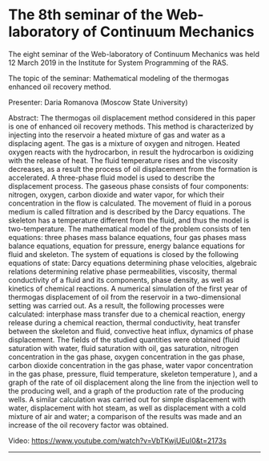 The 8th seminar of the Web-laboratory of Continuum Mechanics
=================
The eight seminar of the Web-laboratory of Continuum Mechanics was held 12 March 2019 in the Institute for System Programming of the RAS.

The topic of the seminar:
Mathematical modeling of the thermogas enhanced oil recovery method.

Presenter:
Daria Romanova (Moscow State University)

Abstract:
The thermogas oil displacement method considered in this paper is one of enhanced oil recovery methods. This method is characterized by injecting into the reservoir a heated mixture of gas and water as a displacing agent. The gas is a mixture of oxygen and nitrogen. Heated oxygen reacts with the hydrocarbon,
in result the hydrocarbon is oxidizing with the release of heat. The fluid temperature rises and the viscosity decreases, as a result the process of oil displacement from the formation is accelerated. A three-phase fluid model is used to describe the displacement process. The gaseous phase consists of four components: nitrogen, oxygen, carbon dioxide and water vapor, for which their concentration in the flow is calculated.
The movement of fluid in a porous medium is called filtration and is described by the Darcy equations. The skeleton has a temperature different from the fluid, and thus the model is two-temperature. The mathematical model of the problem consists of ten equations: three phases mass balance equations, four gas phases mass balance equations, equation for pressure, energy balance equations for fluid and skeleton. The system of equations is closed by the following equations of state: Darcy equations determining phase velocities, algebraic relations determining relative phase permeabilities, viscosity, thermal conductivity of a fluid and its components, phase density, as well as kinetics of chemical reactions.
A numerical simulation of the first year of thermogas displacement of oil from the reservoir in a two-dimensional setting was carried out. As a result, the following processes were calculated: interphase mass transfer due to a chemical reaction, energy release during a chemical reaction, thermal conductivity, heat transfer between the skeleton and fluid, convective heat influx, dynamics of phase displacement. The fields of the studied quantities were obtained (fluid saturation with water, fluid saturation with oil, gas saturation, nitrogen concentration in the gas phase, oxygen concentration in the gas phase, carbon dioxide concentration in the gas phase, water vapor concentration in the gas phase, pressure, fluid temperature, skeleton temperature ), and a graph of the rate of oil displacement along the line from the injection well to the producing well, and a graph of the production rate of the producing wells. A similar calculation was carried out for simple displacement with water, displacement with hot steam, as well as displacement with a cold mixture of air and water; a comparison of the results was made and an increase of the oil recovery factor was obtained.

Video:
https://www.youtube.com/watch?v=VbTKwjUEuI0&t=2173s
______________________________________________________________________________________________________________________




